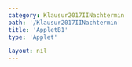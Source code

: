 ```yaml
---
category: Klausur2017IINachtermin
path: '/Klausur2017IINachtermin'
title: 'AppletB1'
type: 'Applet'

layout: nil
---
```

<link type="text/css" href="https://cdnjs.cloudflare.com/ajax/libs/jsxgraph/0.99.6/jsxgraph.css"><link rel="stylesheet" type="text/css" href="//cdnjs.cloudflare.com/ajax/libs/jsxgraph/0.99.7/jsxgraph.css" />
<div id="5f3b935a-9326-476c-8e10-99ae943ef28c" class="jxgbox" style="width:500px; height:500px">
<script type="text/javascript">
    (function() {
	const board = JXG.JSXGraph.initBoard('5f3b935a-9326-476c-8e10-99ae943ef28c', {
    							boundingbox: [-15, 15, 15, -15],
                  axis: true
              });

var P = board.create('point', [-9, 44], {name:'P', color:'green'});
var Q = board.create('point', [6, 14], {name:'Q', fixed:true, color:'green'});

var b = board.create('slider', [[30,30], [50,30], [-5, -0.8, 5]]);  
var c = board.create('slider', [[30,20], [50,20], [-5, 4.4, 5]]); 
board.create('text', [27, 30, 'b']);
board.create('text', [27, 20, 'c']);

var f = x => 0.4*x*x+b.Value()*x+c.Value();
var pf = board.create('functiongraph', [f], {strokeWidth:3, strokeColor:'black'});

var g = x => 0.2*x+0.5;
var pg = board.create('functiongraph', [g], {strokeWidth:3, strokeColor:'black'});

var A = board.create('glider', [pg], {color:'orange'});
var B = board.create('point', [function(){return A.X()+2},function(){return A.Y()+3}])
var C = board.create('point', [function(){return A.X()}, function(){return 0.4*A.X()*A.X()+b.Value()*A.X()+c.Value()}]);

var AC = board.create('line', [A,C], {straightFirst:false, straightLast:false});

var D = board.create('point', [function(){return A.X()-2},function(){return A.Y()+3}])
var AD = board.create('line', [A,D], {straightFirst:false, straightLast:false});
var AB = board.create('line', [A,B], {straightFirst:false, straightLast:false});
var DC = board.create('line', [D,C], {straightFirst:false, straightLast:false});
var BC = board.create('line', [B,C], {straightFirst:false, straightLast:false});
board.create('text', [-10,10, function(){return Math.round((0.8*A.X()*A.X()-2*A.X()+7.8)*100)/100}]);
board.create('text', [-12,10, 'A(x)=']);
board.create('text', [-5,-5,'M II 2017 NT B 1'], {fontsize: 18, fixed:true});
})()
  </script>
  </div>
